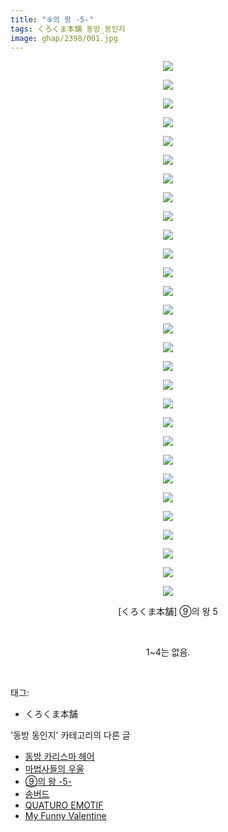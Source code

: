 ```yaml
---
title: "⑨의 왕 -5-"
tags: くろくま本舗 동방_동인지
image: ghap/2398/001.jpg
---
```

<div class="article">
<p style="text-align: center; clear: none; float: none;"><img src="{{ site.nasurl }}/ghap/2398/001.jpg"/></p>
<p style="text-align: center; clear: none; float: none;"><img src="{{ site.nasurl }}/ghap/2398/002.jpg"/></p>
<p style="text-align: center; clear: none; float: none;"><img src="{{ site.nasurl }}/ghap/2398/003.jpg"/></p>
<p style="text-align: center; clear: none; float: none;"><img src="{{ site.nasurl }}/ghap/2398/004.jpg"/></p>
<p style="text-align: center; clear: none; float: none;"><img src="{{ site.nasurl }}/ghap/2398/005.jpg"/></p>
<p style="text-align: center; clear: none; float: none;"><img src="{{ site.nasurl }}/ghap/2398/006.jpg"/></p>
<p style="text-align: center; clear: none; float: none;"><img src="{{ site.nasurl }}/ghap/2398/007.jpg"/></p>
<p style="text-align: center; clear: none; float: none;"><img src="{{ site.nasurl }}/ghap/2398/008.jpg"/></p>
<p style="text-align: center; clear: none; float: none;"><img src="{{ site.nasurl }}/ghap/2398/009.jpg"/></p>
<p style="text-align: center; clear: none; float: none;"><img src="{{ site.nasurl }}/ghap/2398/010.jpg"/></p>
<p style="text-align: center; clear: none; float: none;"><img src="{{ site.nasurl }}/ghap/2398/011.jpg"/></p>
<p style="text-align: center; clear: none; float: none;"><img src="{{ site.nasurl }}/ghap/2398/012.jpg"/></p>
<p style="text-align: center; clear: none; float: none;"><img src="{{ site.nasurl }}/ghap/2398/013.jpg"/></p>
<p style="text-align: center; clear: none; float: none;"><img src="{{ site.nasurl }}/ghap/2398/014.jpg"/></p>
<p style="text-align: center; clear: none; float: none;"><img src="{{ site.nasurl }}/ghap/2398/015.jpg"/></p>
<p style="text-align: center; clear: none; float: none;"><img src="{{ site.nasurl }}/ghap/2398/016.jpg"/></p>
<p style="text-align: center; clear: none; float: none;"><img src="{{ site.nasurl }}/ghap/2398/017.jpg"/></p>
<p style="text-align: center; clear: none; float: none;"><img src="{{ site.nasurl }}/ghap/2398/018.jpg"/></p>
<p style="text-align: center; clear: none; float: none;"><img src="{{ site.nasurl }}/ghap/2398/019.jpg"/></p>
<p style="text-align: center; clear: none; float: none;"><img src="{{ site.nasurl }}/ghap/2398/020.jpg"/></p>
<p style="text-align: center; clear: none; float: none;"><img src="{{ site.nasurl }}/ghap/2398/021.jpg"/></p>
<p style="text-align: center; clear: none; float: none;"><img src="{{ site.nasurl }}/ghap/2398/022.jpg"/></p>
<p style="text-align: center; clear: none; float: none;"><img src="{{ site.nasurl }}/ghap/2398/023.jpg"/></p>
<p style="text-align: center; clear: none; float: none;"><img src="{{ site.nasurl }}/ghap/2398/024.jpg"/></p>
<p style="text-align: center; clear: none; float: none;"><img src="{{ site.nasurl }}/ghap/2398/025.jpg"/></p>
<p style="text-align: center; clear: none; float: none;"><img src="{{ site.nasurl }}/ghap/2398/026.jpg"/></p>
<p style="text-align: center; clear: none; float: none;"><img src="{{ site.nasurl }}/ghap/2398/027.jpg"/></p>
<p style="text-align: center; clear: none; float: none;"><img src="{{ site.nasurl }}/ghap/2398/028.jpg"/></p>
<p style="text-align: center; clear: none; float: none;"><img src="{{ site.nasurl }}/ghap/2398/029.jpg"/></p>
<p style="text-align: center; clear: none; float: none;">[くろくま本舗] ⑨의 왕 5</p>
<p style="text-align: center; clear: none; float: none;"><br/></p>
<p style="text-align: center; clear: none; float: none;">1~4는 없음.</p>
<p><br/></p>
</div><div class="tagTrail">
<p>태그: </p>
<ul>
<li>くろくま本舗</li>
</ul>
</div><div class="another">
<p>'동방 동인지' 카테고리의 다른 글</p>
<ul>
<li><a href="/2016-09-30-ghap_2401">동방 카리스마 헤어</a></li>
<li><a href="/2016-09-29-ghap_2399">마법사들의 우울</a></li>
<li><a href="/2016-09-29-ghap_2398">⑨의 왕 -5-</a></li>
<li><a href="/2016-09-29-ghap_2397">송버드</a></li>
<li><a href="/2016-09-29-ghap_2396">QUATURO EMOTIF</a></li>
<li><a href="/2016-09-29-ghap_2395">My Funny Valentine</a></li>
</ul>
</div><div class="cb_module cb_fluid">
<div class="cb_wrt cb_profile">
</div><!-- commentList close -->
</div>